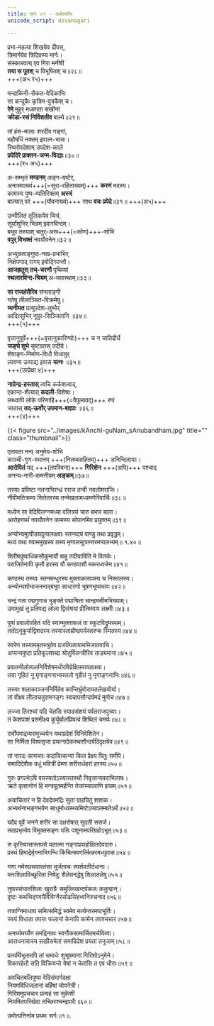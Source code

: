 ```yaml
---
title: सर्गः ०१ - उमोत्पत्तिः
unicode_script: devanagari

---
```



प्रभा-महत्या शिखयेव दीपस्,  
त्रिमार्गयेव त्रिदिवस्य मार्गः।  
संस्कारवत्य् एव गिरा मनीषी  
**तया स पूतश्** च विभूषितश् च॥२८॥  
+++(अ५ र५)+++

मन्दाकिनी-सैकत-वेदिकाभिः  
सा कन्दुकैः कृत्रिम-पुत्रकैश् च।  
**रेमे** मुहुर् मध्यगता सखीनां  
**क्रीडा-रसं निर्विशतीव** बाल्ये॥२९॥

तां हंस-मालाः शरदीव गङ्गां,  
महौषधिं नक्तम् इवात्म-भासः।  
स्थिरोपदेशाम् उपदेश-काले  
**प्रपेदिरे प्राक्तन-जन्म-विद्याः**॥३०॥  
+++(र५ अ५)+++

<div class="audioEmbed" caption="वेदभूमिपाठः" src="https://archive.org/download/kuMArasambhava-mUlam-vedabhoomi.org/KumaraSambhava-Sarga01-31-43.mp3"></div>

अ-सम्भृतं **मण्डनम्** अङ्ग-यष्टेर्,  
अनासवाख्यं+++(=सुरा-रहिताख्यम्)+++ **करणं** मदस्य।  
कामस्य पुष्प-व्यतिरिक्तम् **अस्त्रं**  
बाल्यात् परं +++(यौवनाख्यं)+++ साथ **वयः प्रपेदे**॥३१॥
+++(अ५)+++

उन्मीलितं तूलिकयेव चित्रं,  
सूर्यांशुभिर् भिन्नम् इवारविन्दम्।  
बभूव तस्याश् चतुर्-अस्र+++(=कोण)+++-शोभि  
**वपुर् विभक्तं** नवयौवनेन॥३२॥

अभ्युन्नताङ्गुष्ठ-नख-प्रभाभिर्  
निक्षेपणाद् रागम् इवोद्गिरन्तौ।  
**आजह्रतुस् तच्-चरणौ** पृथिव्यां  
**स्थलारविन्द-श्रियम्** अ-व्यवस्थाम्॥३३॥

**सा राजहंसैरिव** संनताङ्गी  
गतेषु लीलाञ्चित-विक्रमेषु।  
**व्यनीयत** प्रत्युपदेश-लुब्धैर्  
आदित्सुभिर् नूपुर-सिञ्जितानि ॥३४॥  
+++(५)+++

वृत्तानुपूर्वे+++(=वृत्तानुकारिण्योः)+++ च न चातिदीर्धे  
**जङ्घे शुभे** सृष्टवतस् तदीये।  
शेषाङ्ग-निर्माण-विधौ विधातुर्  
लावण्य उत्पाद्य इवास **यत्नः** ॥३५॥  
+++(उत्प्रेक्षा ४)+++

**नाग्रेन्द्र-हस्तास्** त्वचि कर्कशत्वाद्,  
एकान्त-शैत्यात् **कदली**-विशेषाः।  
लब्ध्वापि लोके परिणाहि+++(=वैपुल्यवद्)+++ रुपं  
जातास् **तद्-ऊर्वोर् उपमान-बाह्याः** ॥३६॥  
+++(४)+++

{{< figure src="../images/kAnchI-guNam_sAnubandham.jpg" title="" class="thumbnail">}}


एतावता नन्व् अनुमेय-शोभि  
काञ्ची-गुण-स्थानम् +++(नितम्बसहितम्)+++ अनिन्दितायाः।  
**आरोपितं** यद् +++(तपस्विना)+++ **गिरिशेन** +++(अपि)+++ पश्चाद्  
अनन्य-नारी-कमनीयम् **अङ्कम्**॥३७॥

तस्याः प्रविष्टा नतनाभिरन्ध्रं रराज तन्वी नवलोमराजिः।  
नीवीमतिक्रम्य सितेतरस्य तन्मेखलामध्यमणेरिवार्चिः॥३८॥

मध्येन सा वेदिविलग्नमध्या वलित्रयं चारु बभार बाला।  
आरोहणार्थं नवयौवनेन कामस्य सोपानमिव प्रयुक्तम्॥३९॥

अन्योन्यमुत्पीडयदुत्पलाक्ष्याः स्तनव्दयं पाण्डु तथा प्रवृद्धम्।  
मध्यं यथा श्याममुखस्य तस्य मृणालसूत्रान्तरमप्यलभ्यम्॥ १.४०॥

शिरीषपुष्पाधिकसौकुमार्यौ बाहू तदीयाविति मे वितर्कः।  
पराजितेनापि कृतौ हरस्य यौ कण्ठपाशौ मकरध्वजेन॥४१॥

कण्ठस्य तस्याः स्तनबन्धुरस्य मुक्ताकलापस्य च निस्तलस्य।  
अन्योन्यशोभाजननाद्बभूव साधारणो भूषणभूष्यभावः॥४२॥

चन्द्रं गता पद्मगुणान्न भुङ्क्ते पद्माश्रिता चान्द्रमसीमभिख्याम्।  
उमामुखं तु प्रतिपद्य लोला द्विसंश्रयां प्रीतिमवाप लक्ष्मीः॥४३॥

<div class="audioEmbed" caption="वेदभूमिपाठः" src="https://archive.org/download/kuMArasambhava-mUlam-vedabhoomi.org/KumaraSambhava-Sarga01-44-53.mp3"></div>

पुष्पं प्रवालोपहितं यदि स्यान्मुक्ताफलं वा स्फुटविद्रुमस्थम्।  
ततोऽनुकुर्याद्विशदस्य तस्यास्ताम्रौष्ठपर्यस्तरुचः स्मितस्य॥४४॥

स्वरेण तस्याममृतस्त्रुतेव प्रजल्पितायामभिजातवाचि।  
अप्यन्यपुष्टा प्रतिकूलशब्दा श्रोतुर्वितन्त्रीरिव ताड्यमाना॥४५॥

प्रवातनीलोत्पलनिर्विशेषमधीरविप्रेक्षितमायताक्ष्या।  
तया गृहितं नु मृगाङ्गनाभ्यस्ततो गृहीतं नु मृगाङ्गनाभिः॥४६॥

तस्याः शलाकाञ्जननिर्मितेव कान्तिर्भ्रुवोरायतलेखयोर्या।  
तां वीक्ष्य लीलाचतुरामनङ्गः स्वचापसौन्दर्यमदं मुमोच॥४७॥

लज्जा तिरश्चां यदि चेतसि स्यादसंशयं पर्वतराजपुत्र्याः।  
तं केशपाशं प्रसमीक्ष्य कुर्युर्बालप्रियत्वं शिथिलं चमर्यः॥४८॥

सर्वोपमाद्रव्यसमुच्चयेन यथाप्रदेशं विनिवेशितेन।  
सा निर्मिता विश्वसृजा प्रयत्नादेकस्थसौन्दर्यदिदृक्षयेव॥४९॥

तां नारदः कामचरः कदाचित्कन्यां किल प्रेक्ष्य पितुः समीपे।  
समादिदेशैक वधूं भवित्रीं प्रेम्णा शरीरार्धहरां हरस्य॥५०॥

गुरुः प्रगल्भेऽपि वयस्यतोऽस्यास्तस्थौ निवृत्तान्यवराभिलाषः।  
ऋते कृशानोनं हि मन्त्रपूतमर्हन्ति तेजांस्यपराणि हव्यम्॥५१॥

अयाचितारं न हि देवदेवमद्रिः सुतां ग्राहयितुं शशाक।  
अभ्यर्थनाभङ्गभयेन साधुर्माध्यस्थ्यमिष्टेऽप्यवलम्बतेऽर्थे॥५२॥

यदैव पूर्वे जनने शरीरं सा दक्षरोषात् सुदती ससर्ज।  
तदाप्रभृत्येव विमुक्तसङ्गः पतिः पशूनामपरिग्रहोऽभूत्॥५३॥

<div class="audioEmbed" caption="वेदभूमिपाठः" src="https://archive.org/download/kuMArasambhava-mUlam-vedabhoomi.org/KumaraSambhava-Sarga01-54-60.mp3"></div>

स कृत्तिवासास्तपसे यतात्मा गङ्गाप्रवाहोक्षितदेवदारु।  
प्रस्थं हिमाद्रेर्मृगनाभिगन्धि किंचित्क्वणर्त्किन्नरमध्युवास॥५४॥

गणा नमेरुप्रसवावतंसा भूर्जत्वचः स्पर्शवतीर्दधानाः।  
मनःशिलाविच्छुरिता निषेदुः शैलेयनद्धेषु शिलातलेषु॥५५॥

तुषारसंघातशिलाः खुराग्रैः समुल्लिखन्दर्पकलः ककुद्मान्।  
दृष्टः कथंचिद्गवयैर्विविग्नैरसोढसिंहध्वनिरुन्ननाद॥५६॥

तत्राग्निमाधाय समित्समिद्धं स्वमेव मर्त्यन्तरमष्टमूर्तिः।  
स्वयं विधाता तपसः फलानां केनापि कामेन तपश्चचार॥५७॥

अनर्घ्यमर्घ्येण तमद्रिनाथः स्वर्गौकसामार्चितमर्चयित्वा।  
आराधनायास्य सखीसमेतां समादिदेश प्रयतां तनूजाम्॥५८॥

प्रत्यर्थिभूतामपि तां समाधेः शुश्रूषमाणां गिरिशोऽनुमेने।  
विकारहेतौ सति विक्रियन्ते येषां न चेतांसि त एव धीराः॥५९॥

अवचितबलिपुष्पा वेदिसंमार्गदक्षा  
नियमविधिजलानां बर्हिषां चोपनेत्री।  
गिरिशमुपचचार प्रत्यहं सा सुकेशी  
नियमितपरिखेदा तच्छिरश्चन्द्रपादैः॥६०॥

उमोत्पत्तिर्नाम प्रथमः सर्गः॥१॥.
